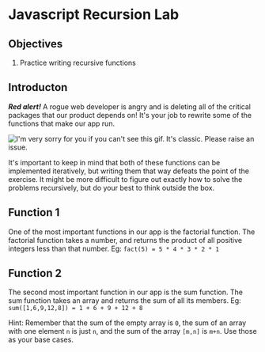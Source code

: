 # Javascript Recursion Lab

## Objectives

1. Practice writing recursive functions

## Introducton
**_Red alert!_** A rogue web developer is angry and is deleting all of the
critical packages that our product depends on! It's your job to rewrite some 
of the functions that make our app run.

![I'm very sorry for you if you can't see this gif. It's classic. Please raise an issue.](http://i.imgur.com/Lmy5P.gif)

It's important to keep in mind that both of these functions can be implemented
iteratively, but writing them that way defeats the point of the exercise.
It might be more difficult to figure out exactly how to solve the problems
recursively, but do your best to think outside the box. 

## Function 1
One of the most important functions in our app is the factorial function.
The factorial function takes a number, and returns the product of all
positive integers less than that number. Eg: `fact(5) = 5 * 4 * 3 * 2 * 1`

## Function 2
The second most important function in our app is the sum function.
The sum function takes an array and returns the sum of all its members.
Eg: `sum([1,6,9,12,8]) = 1 + 6 + 9 + 12 + 8`

Hint: Remember that the sum of the empty array is `0`, the sum of an array
with one element `n` is just `n`, and the sum of the array `[m,n]` is `m+n`. 
Use those as your base cases.
